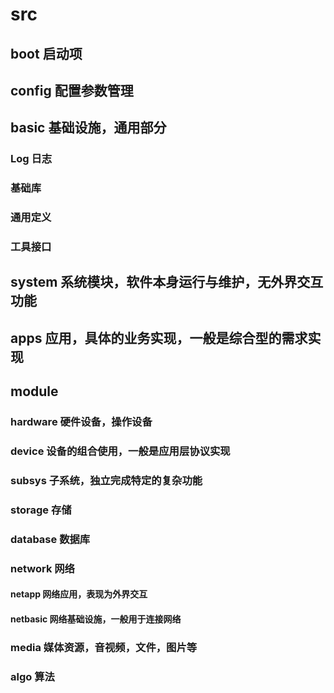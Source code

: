 # src

## boot 启动项

## config 配置参数管理

## basic 基础设施，通用部分

### Log 日志

### 基础库

### 通用定义

### 工具接口

## system 系统模块，软件本身运行与维护，无外界交互功能

## apps 应用，具体的业务实现，一般是综合型的需求实现

## module

### hardware 硬件设备，操作设备

### device 设备的组合使用，一般是应用层协议实现

### subsys 子系统，独立完成特定的复杂功能

### storage 存储

### database 数据库

### network 网络

#### netapp 网络应用，表现为外界交互

#### netbasic 网络基础设施，一般用于连接网络

### media 媒体资源，音视频，文件，图片等

### algo 算法
